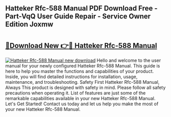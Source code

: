 ## Hatteker Rfc-588 Manual PDF Download Free - Part-VqQ User Guide Repair - Service Owner Edition Joxmw

# <h2><a href="http://bc2500.oget.top/?id=Hatteker+Rfc-588+Manual">🔗Download New 👉🔴 Hatteker Rfc-588 Manual</a></h2>

[![Hatteker Rfc-588 Manual new download](https://i.imgur.com/5g1atiW.png)](http://bc2500.oget.top/?id=Hatteker+Rfc-588+Manual)
Hello and welcome to the user manual for your newly configured Hatteker Rfc-588 Manual. This guide is here to help you master the functions and capabilities of your product. Inside, you will find detailed instructions for installation, usage, maintenance, and troubleshooting. Safety First Hatteker Rfc-588 Manual, Always This product is designed with safety in mind. Please follow all safety precautions when operating it. List of features are just some of the remarkable capabilities available in your new Hatteker Rfc-588 Manual. Let's Get Started! Contact us today and let us help you make the most of your new Hatteker Rfc-588 Manual.
